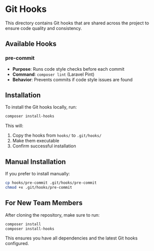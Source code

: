 # Git Hooks

This directory contains Git hooks that are shared across the project to ensure code quality and consistency.

## Available Hooks

### pre-commit
- **Purpose**: Runs code style checks before each commit
- **Command**: `composer lint` (Laravel Pint)
- **Behavior**: Prevents commits if code style issues are found

## Installation

To install the Git hooks locally, run:

```bash
composer install-hooks
```

This will:
1. Copy the hooks from `hooks/` to `.git/hooks/`
2. Make them executable
3. Confirm successful installation

## Manual Installation

If you prefer to install manually:

```bash
cp hooks/pre-commit .git/hooks/pre-commit
chmod +x .git/hooks/pre-commit
```

## For New Team Members

After cloning the repository, make sure to run:

```bash
composer install
composer install-hooks
```

This ensures you have all dependencies and the latest Git hooks configured.
